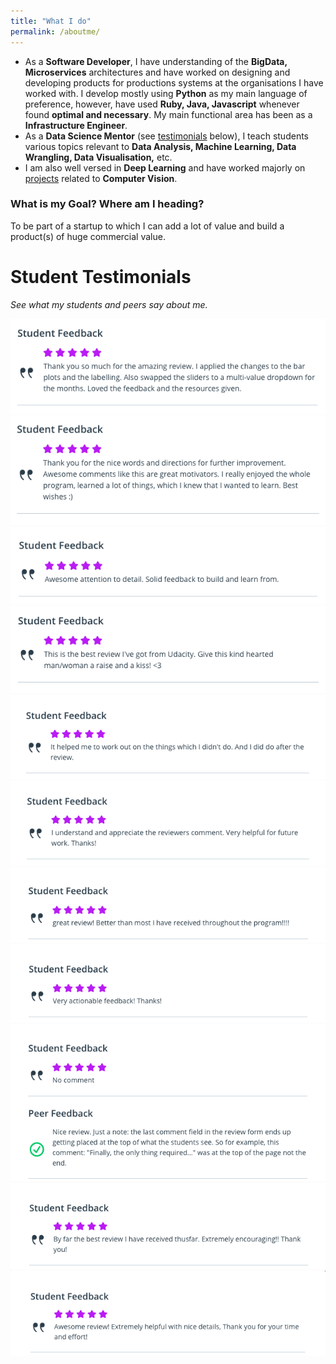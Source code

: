 ```yaml
---
title: "What I do"
permalink: /aboutme/
---
```


- As a <strong>Software Developer</strong>, I have understanding of the <strong>BigData, Microservices</strong> architectures and have worked on designing and developing products for productions systems at the organisations I have worked with. I develop mostly using <strong>Python</strong> as my main language of preference, however, have used <strong>Ruby, Java, Javascript</strong> whenever found <strong>optimal and necessary</strong>. My main functional area has been as a <strong>Infrastructure Engineer</strong>.
- As a <strong>Data Science Mentor</strong> (see [testimonials](#student-testimonials) below), I teach students various topics relevant to <strong>Data Analysis, Machine Learning, Data Wrangling, Data Visualisation,</strong> etc.
- I am also well versed in <strong>Deep Learning</strong> and have worked majorly on [projects](/projects) related to <strong>Computer Vision</strong>.

### What is my Goal? Where am I heading?
To be part of a startup to which I can add a lot of value and build a product(s) of huge commercial value.

# Student Testimonials
_See what my students and peers say about me._

![](/assets/images/student_reviews_udacity/1.png)
![](/assets/images/student_reviews_udacity/2.png)
![](/assets/images/student_reviews_udacity/3.png)
![](/assets/images/student_reviews_udacity/4.png)
![](/assets/images/student_reviews_udacity/5.png)
![](/assets/images/student_reviews_udacity/6.png)
![](/assets/images/student_reviews_udacity/7.png)
![](/assets/images/student_reviews_udacity/8.png)
![](/assets/images/student_reviews_udacity/9.png)
![](/assets/images/student_reviews_udacity/10.png)
![](/assets/images/student_reviews_udacity/11.png)
